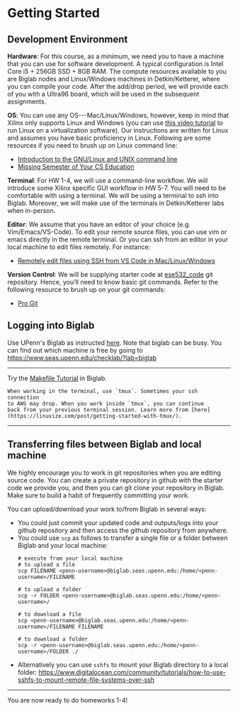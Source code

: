 # Getting Started

## Development Environment
**Hardware**: For this course, as a minimum, we need you to have a machine
that you can use for software development. A typical configuration
is Intel Core i5 + 256GB SSD + 8GB RAM. The compute resources available to you are Biglab nodes and Linux/Windows machines in Detkin/Ketterer, where
you can compile your code. After the add/drop period, we will provide
each of you with a Ultra96 board, which will be used in the subsequent assignments.

**OS**: You can use any OS---Mac/Linux/Windows, however, keep in mind that Xilinx only supports Linux and Windows (you can use [this video tutorial](https://www.youtube.com/watch?v=HaOWfmCAyCE) to run Linux on a virtualization software).
Our instructions are written for Linux and assumes you have basic proficiency in
Linux. Following are some resources if you need to brush up on Linux command line:
- [Introduction to the GNU/Linux and UNIX command line](https://bootlin.com/blog/command-line/)
- [Missing Semester of Your CS Education](https://missing.csail.mit.edu/)

**Terminal**: For HW 1-4, we will use a command-line workflow. We will introduce some Xilinx
specific GUI workflow in HW 5-7. You will need to be comfortable with using
a terminal. We will be using a terminal to ssh into Biglab. Moreover, we will make use
of the terminals in Detkin/Ketterer labs
when in-person.

**Editor**: We assume that you have an editor of your choice (e.g. Vim/Emacs/VS-Code). To edit your remote source files, you can use vim or emacs directly in the remote terminal.
Or you can ssh from an editor in your local machine to edit files remotely.
For instance:
- [Remotely edit files using SSH from VS Code in Mac/Linux/Windows](https://medium.com/@christyjacob4/using-vscode-remotely-on-an-ec2-instance-7822c4032cff) 

**Version Control**: We will be supplying starter code at [ese532_code](https://github.com/icgrp/ese532_code) git repository. Hence, you'll need
to know basic git commands. Refer to the following resource to brush up on
your git commands:
- [Pro Git](https://git-scm.com/book/en/v2)

## Logging into Biglab

Use UPenn's Biglab as instructed [here](https://cets.seas.upenn.edu/answers/biglab.html). Note that biglab can
be busy. You can find out which machine is free by going to <https://www.seas.upenn.edu/checklab/?lab=biglab>

---
Try the [Makefile Tutorial](makefile_tutorial) in Biglab.
```{tip}
When working in the terminal, use `tmux`. Sometimes your ssh connection
to AWS may drop. When you work inside `tmux`, you can continue
back from your previous terminal session. Learn more from [here](https://linuxize.com/post/getting-started-with-tmux/).
```

---
## Transferring files between Biglab and local machine

We highly encourage you to work in git repositories when you are editing
source code. You can create a private repository in github with
the starter code we provide you, and then you can git clone your repository
in Biglab. Make sure to build a habit of frequently committing
your work.

You can upload/download your work to/from Biglab in several ways:
- You could just commit your updated code and outputs/logs into your
github repository and then access the github repository from anywhere.
- You could use `scp` as follows to transfer a single file or a folder
  between Biglab and your local machine:
    ```
    # execute from your local machine
    # to upload a file
    scp FILENAME <penn-username>@biglab.seas.upenn.edu:/home/<penn-username>/FILENAME
    
    # to upload a folder
    scp -r FOLDER <penn-username>@biglab.seas.upenn.edu:/home/<penn-username>/
    
    # to download a file
    scp <penn-username>@biglab.seas.upenn.edu:/home/<penn-username>/FILENAME FILENAME
    
    # to download a folder
    scp -r <penn-username>@biglab.seas.upenn.edu:/home/<penn-username>/FOLDER ./
    ```
- Alternatively you can use `sshfs` to mount your Biglab directory to a local folder: <https://www.digitalocean.com/community/tutorials/how-to-use-sshfs-to-mount-remote-file-systems-over-ssh>

---
You are now ready to do homeworks 1-4!
